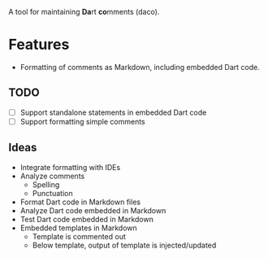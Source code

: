 A tool for maintaining **Da**rt **co**mments (daco).

# Features

- Formatting of comments as Markdown, including embedded Dart code.

## TODO

- [ ] Support standalone statements in embedded Dart code
- [ ] Support formatting simple comments

## Ideas

- Integrate formatting with IDEs
- Analyze comments
  - Spelling
  - Punctuation
- Format Dart code in Markdown files
- Analyze Dart code embedded in Markdown
- Test Dart code embedded in Markdown
- Embedded templates in Markdown
  - Template is commented out
  - Below template, output of template is injected/updated
